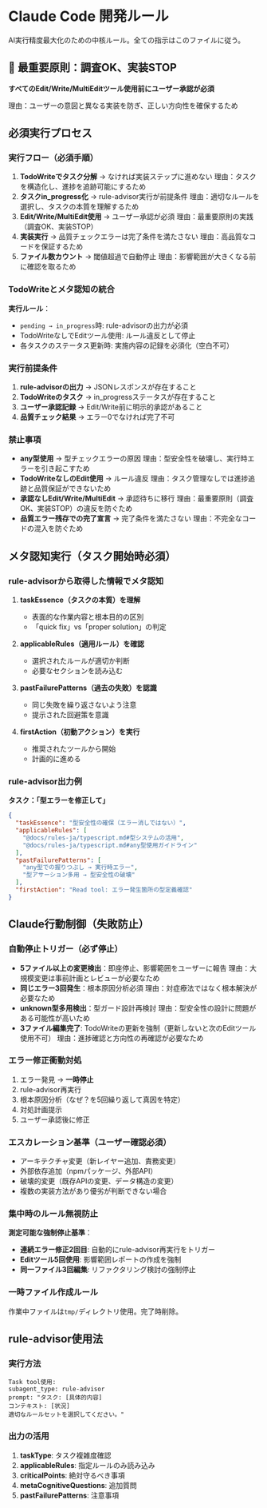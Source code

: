 # Claude Code 開発ルール

AI実行精度最大化のための中核ルール。全ての指示はこのファイルに従う。

## 🚨 最重要原則：調査OK、実装STOP

**すべてのEdit/Write/MultiEditツール使用前にユーザー承認が必須**

理由：ユーザーの意図と異なる実装を防ぎ、正しい方向性を確保するため

## 必須実行プロセス

### 実行フロー（必須手順）
1. **TodoWriteでタスク分解** → なければ実装ステップに進めない
   理由：タスクを構造化し、進捗を追跡可能にするため
2. **タスクin_progress化** → rule-advisor実行が前提条件
   理由：適切なルールを選択し、タスクの本質を理解するため
3. **Edit/Write/MultiEdit使用** → ユーザー承認が必須
   理由：最重要原則の実践（調査OK、実装STOP）
4. **実装実行** → 品質チェックエラーは完了条件を満たさない
   理由：高品質なコードを保証するため
5. **ファイル数カウント** → 閾値超過で自動停止
   理由：影響範囲が大きくなる前に確認を取るため

### TodoWriteとメタ認知の統合
**実行ルール**：
- `pending → in_progress`時: rule-advisorの出力が必須
- TodoWriteなしでEditツール使用: ルール違反として停止
- 各タスクのステータス更新時: 実施内容の記録を必須化（空白不可）

### 実行前提条件
1. **rule-advisorの出力** → JSONレスポンスが存在すること
2. **TodoWriteのタスク** → in_progressステータスが存在すること
3. **ユーザー承認記録** → Edit/Write前に明示的承認があること
4. **品質チェック結果** → エラー0でなければ完了不可

### 禁止事項
- **any型使用** → 型チェックエラーの原因
  理由：型安全性を破壊し、実行時エラーを引き起こすため
- **TodoWriteなしのEdit使用** → ルール違反
  理由：タスク管理なしでは進捗追跡と品質保証ができないため
- **承認なしEdit/Write/MultiEdit** → 承認待ちに移行
  理由：最重要原則（調査OK、実装STOP）の違反を防ぐため
- **品質エラー残存での完了宣言** → 完了条件を満たさない
  理由：不完全なコードの混入を防ぐため

## メタ認知実行（タスク開始時必須）

### rule-advisorから取得した情報でメタ認知
1. **taskEssence（タスクの本質）を理解**
   - 表面的な作業内容と根本目的の区別
   - 「quick fix」vs「proper solution」の判定

2. **applicableRules（適用ルール）を確認**
   - 選択されたルールが適切か判断
   - 必要なセクションを読み込む

3. **pastFailurePatterns（過去の失敗）を認識**
   - 同じ失敗を繰り返さないよう注意
   - 提示された回避策を意識

4. **firstAction（初動アクション）を実行**
   - 推奨されたツールから開始
   - 計画的に進める

### rule-advisor出力例

**タスク：「型エラーを修正して」**
```json
{
  "taskEssence": "型安全性の確保（エラー消しではない）",
  "applicableRules": [
    "@docs/rules-ja/typescript.md#型システムの活用",
    "@docs/rules-ja/typescript.md#any型使用ガイドライン"
  ],
  "pastFailurePatterns": [
    "any型での握りつぶし → 実行時エラー",
    "型アサーション多用 → 型安全性の破壊"
  ],
  "firstAction": "Read tool: エラー発生箇所の型定義確認"
}
```

## Claude行動制御（失敗防止）

### 自動停止トリガー（必ず停止）
- **5ファイル以上の変更検出**：即座停止、影響範囲をユーザーに報告
  理由：大規模変更は事前計画とレビューが必要なため
- **同じエラー3回発生**：根本原因分析必須
  理由：対症療法ではなく根本解決が必要なため
- **unknown型多用検出**：型ガード設計再検討
  理由：型安全性の設計に問題がある可能性が高いため
- **3ファイル編集完了**: TodoWriteの更新を強制（更新しないと次のEditツール使用不可）
  理由：進捗確認と方向性の再確認が必要なため

### エラー修正衝動対処
1. エラー発見 → **一時停止**
2. rule-advisor再実行
3. 根本原因分析（なぜ？を5回繰り返して真因を特定）
4. 対処計画提示
5. ユーザー承認後に修正

### エスカレーション基準（ユーザー確認必須）
- アーキテクチャ変更（新レイヤー追加、責務変更）
- 外部依存追加（npmパッケージ、外部API）
- 破壊的変更（既存APIの変更、データ構造の変更）
- 複数の実装方法があり優劣が判断できない場合

### 集中時のルール無視防止
**測定可能な強制停止基準**：
- **連続エラー修正2回目**: 自動的にrule-advisor再実行をトリガー
- **Editツール5回使用**: 影響範囲レポートの作成を強制
- **同一ファイル3回編集**: リファクタリング検討の強制停止

### 一時ファイル作成ルール
作業中ファイルは`tmp/`ディレクトリ使用。完了時削除。

## rule-advisor使用法

### 実行方法
```
Task tool使用:
subagent_type: rule-advisor
prompt: "タスク: [具体的内容]
コンテキスト: [状況]
適切なルールセットを選択してください。"
```

### 出力の活用
1. **taskType**: タスク複雑度確認
2. **applicableRules**: 指定ルールのみ読み込み
3. **criticalPoints**: 絶対守るべき事項
4. **metaCognitiveQuestions**: 追加質問
5. **pastFailurePatterns**: 注意事項
